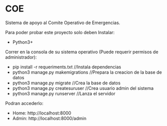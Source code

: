 # COE

Sistema de apoyo al Comite Operativo de Emergencias.

Para poder probar este proyecto solo deben Instalar:
- Python3+

Correr en la consola de su sistema operativo (Puede requerir permisos de administrador):
- pip install -r requeriments.txt   //Instala dependencias
- python3 manage.py makemigrations  //Prepara la creacion de la base de datos
- python3 manage.py migrate         //Crea la base de datos
- python3 manage.py createsuruser   //Crea usuario admin del sistema
- python3 manage.py runserver       //Lanza el servidor

Podran accederlo:
- Home: http://localhost:8000
- Admin: http://localhost:8000/admin